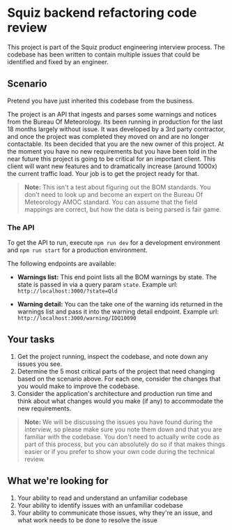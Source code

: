 # Squiz backend refactoring code review

This project is part of the Squiz product engineering interview process. The codebase has been written to contain multiple issues that could be identified and fixed by an engineer.

## Scenario

Pretend you have just inherited this codebase from the business.

The project is an API that ingests and parses some warnings and notices from the Bureau Of Meteorology. Its been running in production for the last 18 months largely without issue. It was developed by a 3rd party contractor, and once the project was completed they moved on and are no longer contactable. Its been decided that you are the new owner of this project. At the moment you have no new requirements but you have been told in the near future this project is going to be critical for an important client. This client will want new features and to dramatically increase (around 1000x) the current traffic load. Your job is to get the project ready for that.

> **Note:** This isn't a test about figuring out the BOM standards. You don't need to look up and become an expert on the Bureau Of Meteorology AMOC standard. You can assume that the field mappings are correct, but how the data is being parsed is fair game.

### The API

To get the API to run, execute `npm run dev` for a development environment and `npm run start` for a production environment.

The following endpoints are available:
- **Warnings list:**
  This end point lists all the BOM warnings by state. The state is passed in via a query param `state`.
  Example url: `http://localhost:3000/?state=Qld`

- **Warning detail:**
  You can the take one of the warning ids returned in the warnings list and pass it into the warning detail endpoint.
  Example url: `http://localhost:3000/warning/IDQ10090`

## Your tasks

1. Get the project running, inspect the codebase, and note down any issues you see.
2. Determine the 5 most critical parts of the project that need changing based on the scenario above. For each one, consider the changes that you would make to improve the codebase.
3. Consider the application's architecture and production run time and think about what changes would you make (if any) to accommodate the new requirements.

> **Note:** We will be discussing the issues you have found during the interview, so please make sure you note them down and that you are familiar with the codebase. You don't need to actually write code as part of this process, but you can absolutely do so if that makes things easier or if you prefer to show your own code during the technical review.

## What we're looking for

1. Your ability to read and understand an unfamiliar codebase
1. Your ability to identify issues with an unfamiliar codebase
2. Your ability to communicate those issues, why they're an issue, and what work needs to be done to resolve the issue
